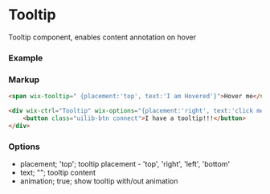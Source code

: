 # Tooltip

Tooltip component, enables content annotation on hover

### Example

### Markup
```html
<span wix-tooltip=" {placement:'top', text:'I am Hovered'}">Hover me</span>

<div wix-ctrl="Tooltip" wix-options="{placement:'right', text:'click me'}">
	<button class="uilib-btn connect">I have a tooltip!!!</button>
</div>
```

### Options

* placement; 'top'; tooltip placement - 'top', 'right', 'left', 'bottom'
* text; ""; tooltip content
* animation; true; show tooltip with/out animation